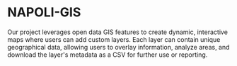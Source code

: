# NAPOLI-GIS
Our project leverages open data GIS features to create dynamic, interactive maps where users can add custom layers. Each layer can contain unique geographical data, allowing users to overlay information, analyze areas, and download the layer's metadata as a CSV for further use or reporting.
